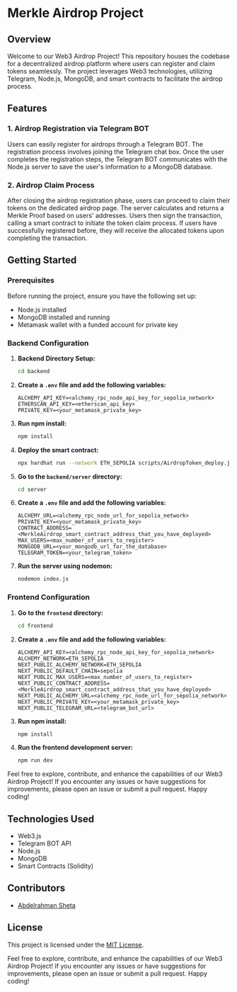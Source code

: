 # Merkle Airdrop Project

## Overview

Welcome to our Web3 Airdrop Project! This repository houses the codebase for a decentralized airdrop platform where users can register and claim tokens seamlessly. The project leverages Web3 technologies, utilizing Telegram, Node.js, MongoDB, and smart contracts to facilitate the airdrop process.

## Features

### 1. Airdrop Registration via Telegram BOT

Users can easily register for airdrops through a Telegram BOT. The registration process involves joining the Telegram chat box. Once the user completes the registration steps, the Telegram BOT communicates with the Node.js server to save the user's information to a MongoDB database.

### 2. Airdrop Claim Process

After closing the airdrop registration phase, users can proceed to claim their tokens on the dedicated airdrop page. The server calculates and returns a Merkle Proof based on users' addresses. Users then sign the transaction, calling a smart contract to initiate the token claim process. If users have successfully registered before, they will receive the allocated tokens upon completing the transaction.

## Getting Started

### Prerequisites

Before running the project, ensure you have the following set up:

- Node.js installed
- MongoDB installed and running
- Metamask wallet with a funded account for private key

### Backend Configuration

1. **Backend Directory Setup:**

    ```bash
    cd backend
    ```

2. **Create a `.env` file and add the following variables:**

    ```env
    ALCHEMY_API_KEY=<alchemy_rpc_node_api_key_for_sepolia_network>
    ETHERSCAN_API_KEY=<etherscan_api_key>
    PRIVATE_KEY=<your_metamask_private_key>
    ```

3. **Run npm install:**

    ```bash
    npm install
    ```

4. **Deploy the smart contract:**

    ```bash
    npx hardhat run --network ETH_SEPOLIA scripts/AirdropToken_deploy.js
    ```

5. **Go to the `backend/server` directory:**

    ```bash
    cd server
    ```

6. **Create a `.env` file and add the following variables:**

    ```env
    ALCHEMY_URL=<alchemy_rpc_node_url_for_sepolia_network>
    PRIVATE_KEY=<your_metamask_private_key>
    CONTRACT_ADDRESS=<MerkleAirdrop_smart_contract_address_that_you_have_deployed>
    MAX_USERS=<max_number_of_users_to_register>
    MONGODB_URL=<your_mongodb_url_for_the_database>
    TELEGRAM_TOKEN=<your_telegram_token>
    ```

7. **Run the server using nodemon:**

    ```bash
    nodemon index.js
    ```

### Frontend Configuration

1. **Go to the `frontend` directory:**

    ```bash
    cd frontend
    ```

2. **Create a `.env` file and add the following variables:**

    ```env
    ALCHEMY_API_KEY=<alchemy_rpc_node_api_key_for_sepolia_network>
    ALCHEMY_NETWORK=ETH_SEPOLIA
    NEXT_PUBLIC_ALCHEMY_NETWORK=ETH_SEPOLIA
    NEXT_PUBLIC_DEFAULT_CHAIN=sepolia
    NEXT_PUBLIC_MAX_USERS=<max_number_of_users_to_register>
    NEXT_PUBLIC_CONTRACT_ADDRESS=<MerkleAirdrop_smart_contract_address_that_you_have_deployed>
    NEXT_PUBLIC_ALCHEMY_URL=<alchemy_rpc_node_url_for_sepolia_network>
    NEXT_PUBLIC_PRIVATE_KEY=<your_metamask_private_key>
    NEXT_PUBLIC_TELEGRAM_URL=<telegram_bot_url>
    ```

3. **Run npm install:**

    ```bash
    npm install
    ```

4. **Run the frontend development server:**

    ```bash
    npm run dev
    ```

Feel free to explore, contribute, and enhance the capabilities of our Web3 Airdrop Project! If you encounter any issues or have suggestions for improvements, please open an issue or submit a pull request. Happy coding!

## Technologies Used

- Web3.js
- Telegram BOT API
- Node.js
- MongoDB
- Smart Contracts (Solidity)

## Contributors

- [Abdelrahman Sheta](https://github.com/abdelrahmansheta16)

## License

This project is licensed under the [MIT License](LICENSE).

Feel free to explore, contribute, and enhance the capabilities of our Web3 Airdrop Project! If you encounter any issues or have suggestions for improvements, please open an issue or submit a pull request. Happy coding!
